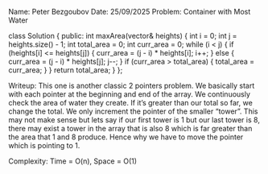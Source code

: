 Name: Peter Bezgoubov
Date: 25/09/2025
Problem: Container with Most Water

class Solution {
public:
   int maxArea(vector<int>& heights) {
       int i = 0;
       int j = heights.size() - 1;
       int total_area = 0;
       int curr_area = 0;
       while (i < j) {
           if (heights[i] <= heights[j]) {
               curr_area = (j - i) * heights[i];
               i++;
           }
           else {
               curr_area = (j - i) * heights[j];
               j--;
           }
           if (curr_area > total_area) {
               total_area = curr_area;
           }
       }
       return total_area;
   }
};


Writeup: This one is another classic 2 pointers problem. We basically start with each pointer at the beginning and end of the array. We continuously check the area of water they create. If it’s greater than our total so far, we change the total. We only increment the pointer of the smaller “tower”. This may not make sense but lets say if our first tower is 1 but our last tower is 8, there may exist a tower in the array that is also 8 which is far greater than the area that 1 and 8 produce. Hence why we have to move the pointer which is pointing to 1.

Complexity: Time = O(n), Space = O(1)
